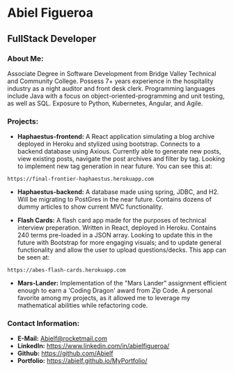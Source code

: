 # Abiel Figueroa
## FullStack Developer

 ### About Me:
 Associate Degree in Software Development from Bridge Valley Technical and Community College.  Possess 7+ years 
 experience in the hospitality industry as a night auditor and front desk clerk. Programming languages include Java with 
 a focus on object-oriented-programming and unit testing, as well as SQL. Exposure to Python, Kubernetes, Angular, and 
 Agile. 

 ### Projects:
 * **Haphaestus-frontend:** A React application simulating a blog archive deployed in Heroku and stylized using 
   bootstrap. Connects to a backend database using Axious. Currently able to generate new posts, view existing posts, 
   navigate the post archives and filter by tag. Looking to implement new tag generation in near future. You can see this at:

`https://final-frontier-haphaestus.herokuapp.com`

 * **Haphaestus-backend:** A database made using spring, JDBC, and H2. Will be migrating to PostGres in the near 
   future. Contains dozens of dummy articles to show current MVC functionality.

 * **Flash Cards:** A flash card app made for the purposes of technical interview preperation. Written in React, 
   deployed in Heroku. Contains 240 terms pre-loaded in a JSON array. Looking to update this in the future with 
   Bootstrap for more engaging visuals; and to update general functionality and allow the user to upload 
   questions/decks. This app can be seen at:

`https://abes-flash-cards.herokuapp.com`

 * **Mars-Lander:** Implementation of the "Mars Lander" assignment efficient enough to earn a 'Coding Dragon' award from 
   Zip Code. A personal favorite among my projects, as it allowed me to leverage my mathematical abilities while 
   refactoring code.



 ### Contact Information:
 * **E-Mail:** Abielf@rocketmail.com
 * **LinkedIn:** https://www.linkedin.com/in/abielfigueroa/
 * **Github:** https://github.com/Abielf
 * **Portfolio:** https://abielf.github.io/MyPortfolio/
